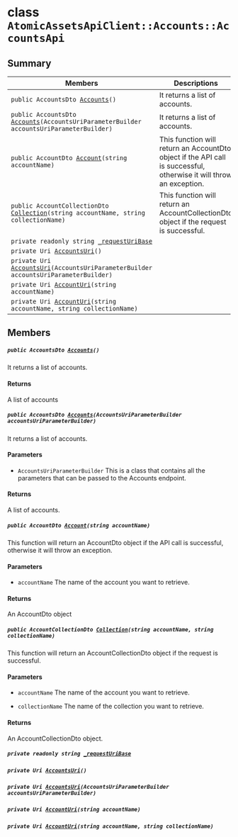 # class `AtomicAssetsApiClient::Accounts::AccountsApi` 

## Summary

 Members                                | Descriptions                                
----------------------------------------|---------------------------------------------
`public AccountsDto `[`Accounts`](#class_atomic_assets_api_client_1_1_accounts_1_1_accounts_api_1a3cb498f35499fd037a88b3b1e37c2163)`()` | It returns a list of accounts.
`public AccountsDto `[`Accounts`](#class_atomic_assets_api_client_1_1_accounts_1_1_accounts_api_1a21b62093a68ab5c18774ae77add176ff)`(AccountsUriParameterBuilder accountsUriParameterBuilder)` | It returns a list of accounts.
`public AccountDto `[`Account`](#class_atomic_assets_api_client_1_1_accounts_1_1_accounts_api_1a5ac6ce36569f4531d3efc6976bd2d10d)`(string accountName)` | This function will return an AccountDto object if the API call is successful, otherwise it will throw an exception.
`public AccountCollectionDto `[`Collection`](#class_atomic_assets_api_client_1_1_accounts_1_1_accounts_api_1ab3df414a63bbd8b27455e4dd5a3a3e93)`(string accountName, string collectionName)` | This function will return an AccountCollectionDto object if the request is successful.
`private readonly string `[`_requestUriBase`](#class_atomic_assets_api_client_1_1_accounts_1_1_accounts_api_1a1854c4909a1013a684af16fb52e8a387) | 
`private Uri `[`AccountsUri`](#class_atomic_assets_api_client_1_1_accounts_1_1_accounts_api_1a5e08d8ac1bf0710cd7d921b3102965bd)`()` | 
`private Uri `[`AccountsUri`](#class_atomic_assets_api_client_1_1_accounts_1_1_accounts_api_1afca248f16f36e27bbfb8749031ed2b2b)`(AccountsUriParameterBuilder accountsUriParameterBuilder)` | 
`private Uri `[`AccountUri`](#class_atomic_assets_api_client_1_1_accounts_1_1_accounts_api_1ab2a03af57777e9423eee43615699a34f)`(string accountName)` | 
`private Uri `[`AccountUri`](#class_atomic_assets_api_client_1_1_accounts_1_1_accounts_api_1a8c7769f72a922e37fa8d228a46ac8762)`(string accountName, string collectionName)` | 

## Members

##### `public AccountsDto `[`Accounts`](#class_atomic_assets_api_client_1_1_accounts_1_1_accounts_api_1a3cb498f35499fd037a88b3b1e37c2163)`()` 

It returns a list of accounts.

#### Returns
A list of accounts

##### `public AccountsDto `[`Accounts`](#class_atomic_assets_api_client_1_1_accounts_1_1_accounts_api_1a21b62093a68ab5c18774ae77add176ff)`(AccountsUriParameterBuilder accountsUriParameterBuilder)` 

It returns a list of accounts.

#### Parameters
* `AccountsUriParameterBuilder` This is a class that contains all the parameters that can be passed to the Accounts endpoint.

#### Returns
A list of accounts.

##### `public AccountDto `[`Account`](#class_atomic_assets_api_client_1_1_accounts_1_1_accounts_api_1a5ac6ce36569f4531d3efc6976bd2d10d)`(string accountName)` 

This function will return an AccountDto object if the API call is successful, otherwise it will throw an exception.

#### Parameters
* `accountName` The name of the account you want to retrieve.

#### Returns
An AccountDto object

##### `public AccountCollectionDto `[`Collection`](#class_atomic_assets_api_client_1_1_accounts_1_1_accounts_api_1ab3df414a63bbd8b27455e4dd5a3a3e93)`(string accountName, string collectionName)` 

This function will return an AccountCollectionDto object if the request is successful.

#### Parameters
* `accountName` The name of the account you want to retrieve.

* `collectionName` The name of the collection you want to retrieve.

#### Returns
An AccountCollectionDto object.

##### `private readonly string `[`_requestUriBase`](#class_atomic_assets_api_client_1_1_accounts_1_1_accounts_api_1a1854c4909a1013a684af16fb52e8a387) 

##### `private Uri `[`AccountsUri`](#class_atomic_assets_api_client_1_1_accounts_1_1_accounts_api_1a5e08d8ac1bf0710cd7d921b3102965bd)`()` 

##### `private Uri `[`AccountsUri`](#class_atomic_assets_api_client_1_1_accounts_1_1_accounts_api_1afca248f16f36e27bbfb8749031ed2b2b)`(AccountsUriParameterBuilder accountsUriParameterBuilder)` 

##### `private Uri `[`AccountUri`](#class_atomic_assets_api_client_1_1_accounts_1_1_accounts_api_1ab2a03af57777e9423eee43615699a34f)`(string accountName)` 

##### `private Uri `[`AccountUri`](#class_atomic_assets_api_client_1_1_accounts_1_1_accounts_api_1a8c7769f72a922e37fa8d228a46ac8762)`(string accountName, string collectionName)` 

